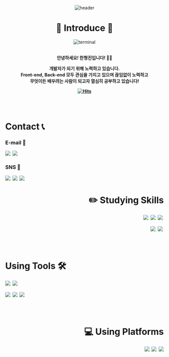 <div align=center>

 ![header](https://capsule-render.vercel.app/api?type=slice&color=424242&height=300&section=header&text=Hello,%20World!&fontSize=90&fontAlign=60&fontAlignY=37.5&fontColor=FFFFFF&desc=😁HyungJin's%20GitHub%20Profile&descAlign=78&descAlignY=55&animation=twinkling&rotate=19.5)

 # 👋 Introduce 👋
 <!-- <img src="https://user-images.githubusercontent.com/104360734/172914566-d48bc407-5401-441d-b049-ae66019d93d4.gif" width="30%" height="30%"> -->
 ![terminal](https://user-images.githubusercontent.com/104360734/197514706-cca6a47b-39fa-4220-9f28-35afae64def3.gif)
  
 <!-- https://www.terminalgif.com/ -->
 
 <br><b>안녕하세요! 한형진입니다! 🙋‍♂️
  
 개발자가 되기 위해 노력하고 있습니다.
 <br>Front-end, Back-end 모두 관심을 가지고 있으며 끊임없이 노력하고
 <br>무엇이든 배우려는 사람이 되고자 열심히 공부하고 있습니다!
 
 <!-- 부족한 실력으로 만들어진 간단한 웹 페이지로 코딩 공부하는 노트 필기 웹입니다.</b>
 
 <a href='https://hyungjinhan.github.io/Atom/' target="_blank"> <img src="https://img.shields.io/badge/HyungJin's Coding Note-181717?style=flat-square&logo=GitHub&logoColor=white"></a> -->
 [![Hits](https://hits.seeyoufarm.com/api/count/incr/badge.svg?url=https%3A%2F%2Fgithub.com%2FHyungJinHan&count_bg=7B7B7B&title_bg=%23181717&icon=GitHub&icon_color=E7E7E7&title=Click👍&edge_flat=true)](https://github.com/HyungJinHan)<br>
 
 </div>

 <br><br>
 
 # Contact 📞
 
 ### E-mail 📧
 [<img src="https://img.shields.io/badge/han1210&#95;_36@naver.com-03C75A?style=flat-square&logo=Naver&logoColor=white">](https://www.naver.com/)&nbsp;
 [<img src="https://img.shields.io/badge/hhj961210@gmail.com-EA4335?style=flat-square&logo=Gmail&logoColor=white">](https://mail.google.com/mail/)
 
 ### SNS 💬
 [<img src="https://img.shields.io/badge/HyungJin Han-20C997?style=flat-square&logo=velog&logoColor=white">](https://velog.io/@hyungjin_han)&nbsp;
 [<img src="https://img.shields.io/badge/한형진-1877F2?style=flat-square&logo=Facebook&logoColor=white">](https://www.facebook.com/hyeongjinh1)&nbsp;
 <img src="https://img.shields.io/badge/han1210&#95;_36@naver.com-FFCD00?style=flat-square&logo=KakaoTalk&logoColor=424242">

<!--  ### Velog Update! ✍️
 [![Velog's GitHub stats](https://velog-readme-stats.vercel.app/api/list?name=hyungjin_han&color=dark)](https://velog.io/@hyungjin_han) -->

 <div align=right>

 # ✏️ Studying Skills
 
 <!--[![Top Langs](https://github-readme-stats.vercel.app/api/top-langs/?username=HyungJinHan&layout=compact&theme=nord)](https://github.com/anuraghazra/github-readme-stats)-->
 
 [<img src="https://img.shields.io/badge/JavaScript-F7DF1E?style=flat-square&logo=JavaScript&logoColor=424242">](https://developer.mozilla.org/ko/docs/Web/JavaScript)&nbsp;
 [<img src="https://img.shields.io/badge/React-61DAFB?style=flat-square&logo=React&logoColor=black">](https://ko.reactjs.org/)&nbsp;
 [<img src="https://img.shields.io/badge/Node.js-339933?style=flat-square&logo=Node.js&logoColor=white">](https://nodejs.org/ko/)&nbsp;
 <br><br>
 [<img src="https://img.shields.io/badge/Python-3776AB?style=flat-square&logo=Python&logoColor=white">](https://www.python.org/)&nbsp;
 [<img src="https://img.shields.io/badge/Mysql-4479A1?style=flat-square&logo=Mysql&logoColor=white">](https://www.mysql.com/)&nbsp;
 
 <br><br>
 
 </div>
 
 # Using Tools 🛠️
 
 [<img src="https://img.shields.io/badge/Visual Studio Code-007ACC?style=flat-square&logo=Visual Studio Code&logoColor=white">](https://visualstudio.microsoft.com/ko/vs/)&nbsp;
 [<img src="https://img.shields.io/badge/Mysql Workbench-4479A1?style=flat-square&logo=Mysql&logoColor=white">](https://www.mysql.com/)&nbsp;
 <br><br>
 [<img src="https://img.shields.io/badge/Git-F05032?style=flat-square&logo=Git&logoColor=white">](https://git-scm.com/)&nbsp;
 [<img src="https://img.shields.io/badge/GitHub-181717?style=flat-square&logo=GitHub&logoColor=white">](https://github.com/)&nbsp;
 [<img src="https://img.shields.io/badge/Heroku-430098?style=flat-square&logo=Heroku&logoColor=white">](https://www.heroku.com/)&nbsp;
 
 <br><br>
 
 <div align=right>
 
 # 💻 Using Platforms
 
 <img src="https://img.shields.io/badge/Windows-0078D6?style=flat-square&logo=Windows&logoColor=white">&nbsp;
 <img src="https://img.shields.io/badge/Android-3DDC84?style=flat-square&logo=Android&logoColor=white"/>&nbsp;
 <img src="https://img.shields.io/badge/Google Chrome-4285F4?style=flat-square&logo=Google Chrome&logoColor=white">
 </div>

<!-- <p align="left">
 <img src="https://capsule-render.vercel.app/api?type=slice&color=424242&height=300&section=footer&text=See Ya,%20World!&fontSize=90&fontAlign=45&fontAlignY=66&fontColor=FFFFFF&desc=HyungJin's GitHub Profile&descAlign=66&descAlignY=45.5&animation=twinkling&rotate=19.5">
</p> -->
